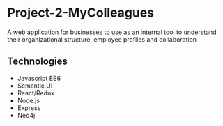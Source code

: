 # Project-2-MyColleagues
A web application for businesses to use as an internal tool to understand their organizational structure, employee profiles and collaboration

## Technologies
- Javascript ES6
- Semantic UI
- React/Redux
- Node.js
- Express
- Neo4j
